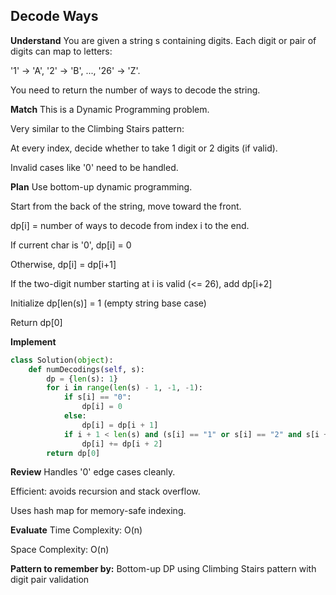 ## Decode Ways
**Understand**
You are given a string s containing digits. Each digit or pair of digits can map to letters:

'1' → 'A', '2' → 'B', ..., '26' → 'Z'.

You need to return the number of ways to decode the string.

**Match**
This is a Dynamic Programming problem.

Very similar to the Climbing Stairs pattern:

At every index, decide whether to take 1 digit or 2 digits (if valid).

Invalid cases like '0' need to be handled.

**Plan**
Use bottom-up dynamic programming.

Start from the back of the string, move toward the front.

dp[i] = number of ways to decode from index i to the end.

If current char is '0', dp[i] = 0

Otherwise, dp[i] = dp[i+1]

If the two-digit number starting at i is valid (<= 26), add dp[i+2]

Initialize dp[len(s)] = 1 (empty string base case)

Return dp[0]

**Implement**
```python
class Solution(object):
    def numDecodings(self, s):
        dp = {len(s): 1}
        for i in range(len(s) - 1, -1, -1):
            if s[i] == "0":
                dp[i] = 0
            else:
                dp[i] = dp[i + 1]
            if i + 1 < len(s) and (s[i] == "1" or s[i] == "2" and s[i + 1] in "0123456"):
                dp[i] += dp[i + 2]
        return dp[0]
```
**Review**
Handles '0' edge cases cleanly.

Efficient: avoids recursion and stack overflow.

Uses hash map for memory-safe indexing.

**Evaluate**
Time Complexity: O(n)

Space Complexity: O(n)

**Pattern to remember by:**
Bottom-up DP using Climbing Stairs pattern with digit pair validation